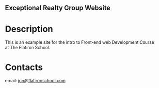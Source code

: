 Exceptional Realty Group Website
---

# Description

This is an example site for the intro to Front-end web Development Course at The Flatiron School.

# Contacts

email: jon@flatironschool.com
